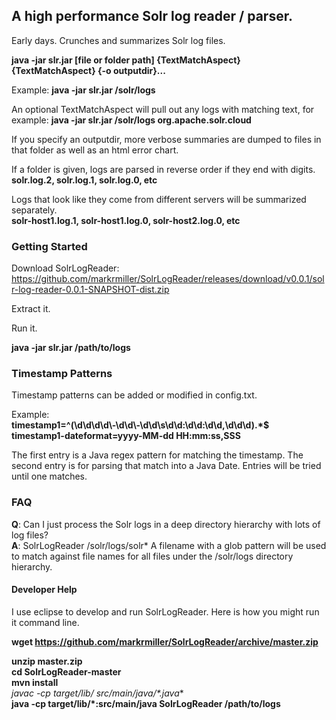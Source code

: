 ## A high performance Solr log reader / parser.

Early days. Crunches and summarizes Solr log files.  

**java -jar slr.jar [file or folder path] {TextMatchAspect} {TextMatchAspect} {-o outputdir}...**

Example: **java -jar slr.jar /solr/logs**  

An optional TextMatchAspect will pull out any logs with matching text, for example: **java -jar slr.jar /solr/logs org.apache.solr.cloud** 

If you specify an outputdir, more verbose summaries are dumped to files in that folder as well as an html error chart.  

If a folder is given, logs are parsed in reverse order if they end with digits.  
**solr.log.2, solr.log.1, solr.log.0, etc**

Logs that look like they come from different servers will be summarized separately.  
**solr-host1.log.1, solr-host1.log.0, solr-host2.log.0, etc**


### Getting Started

Download SolrLogReader: https://github.com/markrmiller/SolrLogReader/releases/download/v0.0.1/solr-log-reader-0.0.1-SNAPSHOT-dist.zip

Extract it.

Run it.

**java -jar slr.jar /path/to/logs**


### Timestamp Patterns

Timestamp patterns can be added or modified in config.txt.

Example:  
**timestamp1=^(\\d\\d\\d\\d\\-\\d\\d\\-\\d\\d\\s\\d\\d:\\d\\d:\\d\\d,\\d\\d\\d).*$**  
**timestamp1-dateformat=yyyy-MM-dd HH:mm:ss,SSS**  

The first entry is a Java regex pattern for matching the timestamp. The second entry is for parsing that match into a Java Date.
Entries will be tried until one matches.


### FAQ

**Q**: Can I just process the Solr logs in a deep directory hierarchy with lots of log files?  
**A**: SolrLogReader /solr/logs/solr* A filename with a glob pattern will be used to match against file names for all files under the /solr/logs directory hierarchy.


#### Developer Help

I use eclipse to develop and run SolrLogReader. Here is how you might run it command line.

**wget https://github.com/markrmiller/SolrLogReader/archive/master.zip**  
  
**unzip master.zip**  
**cd SolrLogReader-master**  
**mvn install**  
**javac -cp target/lib/* src/main/java/*.java**  
**java -cp target/lib/*:src/main/java SolrLogReader /path/to/logs**    